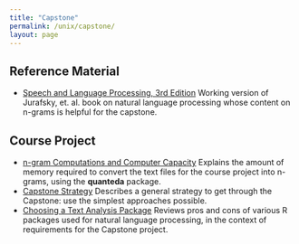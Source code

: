 ```yaml
---
title: "Capstone"
permalink: /unix/capstone/
layout: page
---
```

## Reference Material

- [Speech and Language Processing, 3rd Edition](https://web.stanford.edu/~jurafsky/slp3/) Working version of Jurafsky, et. al. book on natural language processing whose content on n-grams is helpful for the capstone.

## Course Project

- [n-gram Computations and Computer Capacity](http://bit.ly/2couvxh) Explains the amount of memory required to convert the text files for the course project into n-grams, using the <strong>quanteda</strong> package.
- [Capstone Strategy](http://bit.ly/2rGcgc6) Describes a general strategy to get through the Capstone: use the simplest approaches possible.
- [Choosing a Text Analysis Package](http://bit.ly/2qagsPa) Reviews pros and cons of various R packages used for natural language processing, in the context of requirements for the Capstone project. 
